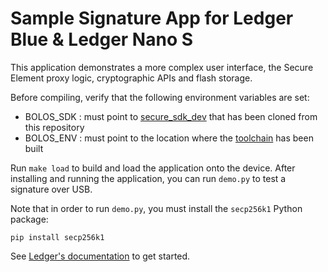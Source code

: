 # Sample Signature App for Ledger Blue & Ledger Nano S

This application demonstrates a more complex user interface, the Secure Element
proxy logic, cryptographic APIs and flash storage.

Before compiling, verify that the following environment variables are set:

  - BOLOS_SDK : must point to [secure_sdk_dev](https://github.com/LedgerHQ/blue-secure-sdk/tree/master) that  has been cloned from this repository
  - BOLOS_ENV : must point to the location where the [toolchain](https://github.com/LedgerHQ/blue-devenv/tree/master) has been built

Run `make load` to build and load the application onto the device. After
installing and running the application, you can run `demo.py` to test a
signature over USB.

Note that in order to run `demo.py`, you must install the `secp256k1` Python
package:

```
pip install secp256k1
```

See [Ledger's documentation](http://ledger.readthedocs.io) to get started.

